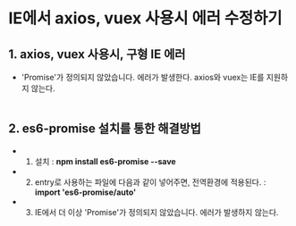 # IE에서 axios, vuex 사용시 에러 수정하기

## 1. axios, vuex 사용시, 구형 IE 에러

* 'Promise'가 정의되지 않았습니다. 에러가 발생한다. axios와 vuex는 IE를 지원하지 않는다.
<br><br>
 
## 2. es6-promise 설치를 통한 해결방법

* 1) 설치 : **npm install es6-promise --save**
 
* 2) entry로 사용하는 파일에 다음과 같이 넣어주면, 전역환경에 적용된다. : **import 'es6-promise/auto'**
 
* 3) IE에서 더 이상 'Promise'가 정의되지 않았습니다. 에러가 발생하지 않는다.
 